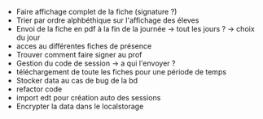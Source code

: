 - Faire affichage complet de la fiche (signature ?)
- Trier par ordre alphbéthique sur l'affichage des éleves
- Envoi de la fiche en pdf à la fin de la journée -> tout les jours ? -> choix du jour
- acces au différentes fiches de présence
- Trouver comment faire signer au prof
- Gestion du code de session -> a qui l'envoyer ?
- téléchargement de toute les fiches pour une période de temps
- Stocker data au cas de bug de la bd
- refactor code 
- import edt pour création auto des sessions
- Encrypter la data dans le localstorage